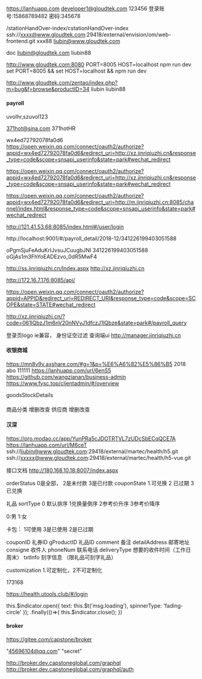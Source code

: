 ## 
https://lanhuapp.com
developer1@gloudtek.com 123456
登录账号:15868789482 密码:345678


/stationHandOver-index/cstationHandOver-index
ssh://xxxx@www.gloudtek.com:29418/external/envision/om/web-frontend.git xxx88
liubin@www.gloudtek.com

doc
liubin@gloudtek.com liubin88

http://www.gloudtek.com:8080
PORT=8005 HOST=localhost  npm run dev
set PORT=8005 && set HOST=localhost && npm run dev

http://www.gloudtek.com/zentao/index.php?m=bug&f=browse&productID=34
liubin liubin88


#### payroll
uvolhr,szuvol123 

371hot@sina.com 371hotHR

wx4ed72792078fa0d6
https://open.weixin.qq.com/connect/oauth2/authorize?appid=wx4ed72792078fa0d6&redirect_uri=http://xz.jinriqiuzhi.cn&response_type=code&scope=snsapi_userinfo&state=park#wechat_redirect

https://open.weixin.qq.com/connect/oauth2/authorize?appid=wx4ed72792078fa0d6&redirect_uri=http://xz.jinriqiuzhi.cn&response_type=code&scope=snsapi_userinfo&state=park#wechat_redirect

https://open.weixin.qq.com/connect/oauth2/authorize?appid=wx4ed72792078fa0d6&redirect_uri=http://m.jinriqiuzhi.cn:8085/channel/index.html&response_type=code&scope=snsapi_userinfo&state=park#wechat_redirect

http://121.41.53.68:8085/index.html#/user/login

http://localhost:9001/#/payroll_detail/2018-12/341226199403051588

oPgmSjuFeAduKrIJvsuJCuugbJNI
341226199403051588
oGjAs1m3FhYoEADEzvo_0dR5MwF4

http://ss.jinriqiuzhi.cn/Index.aspx
http://xz.jinriqiuzhi.cn

http://172.16.7.176:8085/api/

https://open.weixin.qq.com/connect/oauth2/authorize?appid=APPID&redirect_uri=REDIRECT_URI&response_type=code&scope=SCOPE&state=STATE#wechat_redirect

http://xz.jinriqiuzhi.cn/?code=061lQbzJ1m6nV20nNVvJ1dfczJ1lQbze&state=park#/payroll_query

登录页logo
ie兼容，
身份证空过滤
查询端ui
http://manager.jinriqiuzhi.cn

#### 收银商城
https://mn8v9v.axshare.com/#g=1&p=%E6%A6%82%E5%86%B5 2018
abo 111111
https://lanhuapp.com/url/6enS5
https://github.com/wangzianan/business-admin
https://www.fysc.top/clientadmin/#/overview

goodsStockDetails
#### 
商品分类 增删改查
供应商 增删改查

#### 汉深
https://pro.modao.cc/app/YunPRa5cJDOTRTVL7zUDcSbECqQCE7A
https://lanhuapp.com/url/M6ceT
ssh://liubin@www.gloudtek.com:29418/external/martec/health/h5.git
ssh://xxxxx@www.gloudtek.com:29418/external/martec/health/h5-vue.git

接口文档 http://180.168.10.18:8007/index.aspx

orderStatus
0是全部， 2是未付款 3是已付款
couponState
1.可兑换 2 已过期 3 已兑换

礼品
sortType
0 默认排序
1兑换量倒序
2参考价升序
3参考价降序

0:男
1:女

卡包：
1可使用 3是已使用 2是已过期

couponID 礼券ID
gProductID 礼品ID
comment 备注
detailAddress 邮寄地址
consigne 收件人
phoneNum 联系电话
deliveryType 想要的收件时间（工作日 周末）
txtInfo 刻字信息 （限礼品可刻字礼品）

customization 1.可定制化，2不可定制化

173168

https://health.utools.club/#/login

this.$indicator.open({
    text: this.$t('msg.loading'),
    spinnerType: 'fading-circle'
});
.finally(()=>{
    this.$indicator.close();
})

#### broker
https://gitee.com/capstone/broker

"45696104@qq.com"  "secret"

http://broker.dev.capstoneglobal.com/graphql
http://broker.dev.capstoneglobal.com/graphql/auth